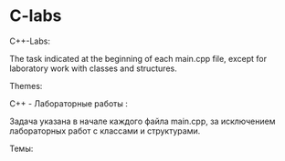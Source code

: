# C-labs
C++-Labs:

The task indicated at the beginning of each main.cpp file, except for laboratory work with classes and structures.

Themes:





C++ - Лабораторные работы :

Задача указана в начале каждого файла main.cpp, за исключением лабораторных работ с классами и структурами.

Темы:
